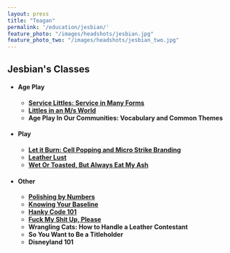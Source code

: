 ```yaml
---
layout: press
title: "Teagan"
permalink: '/education/jesbian/'
feature_photo: "/images/headshots/jesbian.jpg"
feature_photo_two: "/images/headshots/jesbian_two.jpg"
---
```



<div class="mt-5"> </div>

## Jesbian's Classes

<div class="mt-3"> </div>

<ul>
  <li>
    <h4> Age Play </h4>
    <ul>
      <li>
        <b><a href="/classes/service-littles/"> Service Littles: Service in Many Forms </a></b>
      </li>
      <li>
        <b><a href="/classes/littles-living-in-ms/"> Littles in an M/s World </a></b>
      </li>
      <li>
        <b> Age Play In Our Communities: Vocabulary and Common Themes </b>
      </li>
    </ul>
  </li>
  <li>
    <h4> Play </h4>
    <ul>
      <li>
        <b><a href="/classes/let-it-burn/"> Let it Burn: Cell Popping and Micro Strike Branding</a></b>
      </li>
      <li>
        <b><a href="/classes/leather_lust/"> Leather Lust </a></b>
      </li>
      <li>
        <b><a href="/classes/eat_my_ash/"> Wet Or Toasted, But Always Eat My Ash </a></b>
      </li>
    </ul>
  </li>
  <li>
    <h4> Other </h4>
    <ul>
      <li>
        <b><a href="/classes/polish-by-numbers/"> Polishing by Numbers </a></b>
      </li>
      <li>
        <b><a href="/classes/knowing-your-baseline/"> Knowing Your Baseline </a></b>
      </li>
      <li>
        <b><a href="/classes/hanky-code-101/"> Hanky Code 101 </a></b>
      </li>
      <li>
        <b><a href="/classes/fuck-my-shit-up/"> Fuck My Shit Up, Please </a></b>
      </li>
      <li>
        <b>Wrangling Cats: How to Handle a Leather Contestant</b>
      </li>
      <li>
        <b>So You Want to Be a Titleholder</b>
      </li>
      <li>
        <b>Disneyland 101</b>
      </li>
    </ul>
  </li>
</ul>
